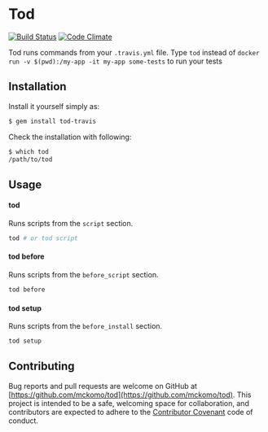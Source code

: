 # Tod

[![Build Status](https://travis-ci.org/mckomo/tod.svg?branch=master)](https://travis-ci.org/mckomo/tod) [![Code Climate](https://codeclimate.com/github/mckomo/tod/badges/gpa.svg)](https://codeclimate.com/github/mckomo/tod)

Tod runs commands from your `.travis.yml` file. Type `tod` instead of `docker run -v $(pwd):/my-app -it my-app some-tests` to run your tests

## Installation

Install it yourself simply as:

```bash
$ gem install tod-travis
```

Check the installation with following:

```bash
$ which tod
/path/to/tod
```

## Usage

#### tod

Runs scripts from the `script` section.

```bash
tod # or tod script
```

#### tod before

Runs scripts from the `before_script` section.

```bash
tod before
```

#### tod setup

Runs scripts from the `before_install` section.

```bash
tod setup
```

## Contributing

Bug reports and pull requests are welcome on GitHub at [https://github.com/mckomo/tod](https://github.com/mckomo/tod). This project is intended to be a safe, welcoming space for collaboration, and contributors are expected to adhere to the [Contributor Covenant](http://contributor-covenant.org) code of conduct.
